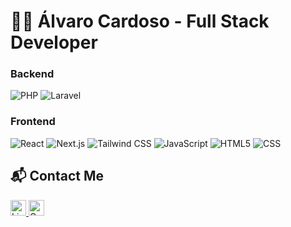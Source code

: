 # 👨‍💻 Álvaro Cardoso - Full Stack Developer  

### Backend 

<p>
  <img src="https://img.shields.io/badge/-PHP-333333?style=flat&logo=php" alt="PHP" />
  <img src="https://img.shields.io/badge/-Laravel-333333?style=flat&logo=laravel" alt="Laravel" />
</p>

### Frontend  

<p>
  <img src="https://img.shields.io/badge/-React-333333?style=flat&logo=react" alt="React" />
  <img src="https://img.shields.io/badge/-Next.js-333333?style=flat&logo=next.js" alt="Next.js" />
  <img src="https://img.shields.io/badge/-Tailwind_CSS-333333?style=flat&logo=tailwindcss" alt="Tailwind CSS" />
  <img src="https://img.shields.io/badge/-JavaScript-333333?style=flat&logo=javascript" alt="JavaScript" />
  <img src="https://img.shields.io/badge/-HTML5-333333?style=flat&logo=HTML5" alt="HTML5" />
  <img src="https://img.shields.io/badge/-CSS-333333?style=flat&logo=CSS3&logoColor=1572B6" alt="CSS" />
</p>

## 📬 Contact Me   

<p>
  <a href="https://www.linkedin.com/in/alancapellao/" target="_blank">
    <img src="https://img.shields.io/badge/-Linkedin-blue?style=flat-square&logo=Linkedin&logoColor=white" alt="LinkedIn" height="25" />
  </a>
  <a href="mailto:alvaro.cardoso@universo.univates.br">
    <img src="https://img.shields.io/badge/-Gmail-006bed?style=flat-square&logo=Gmail&logoColor=white" alt="Gmail" height="25" />
  </a>
</p>
